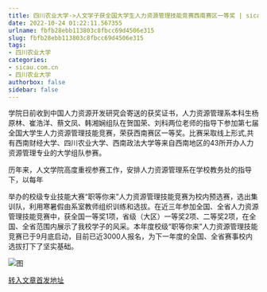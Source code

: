 ```yaml
---
title: 四川农业大学->人文学子获全国大学生人力资源管理技能竞赛西南赛区一等奖 | sicau.com.cn
date: 2022-10-24 01:22:11.567355
urlname: fbfb28ebb113803c8fbcc69d4506e315
slug: fbfb28ebb113803c8fbcc69d4506e315
tags: 
- 四川农业大学
categories:
- sicau.com.cn
- 四川农业大学
authorbox: false
sidebar: false
---
```

学院日前收到中国人力资源开发研究会寄送的获奖证书，人力资源管理系本科生杨原林、崔浩洋、蔡文凤、韩湘娴组队在贺国荣、刘科两位老师的指导下参加第七届全国大学生人力资源管理技能竞赛，荣获西南赛区一等奖。比赛采取线上形式,共有西南财经大学、四川农业大学、西南政法大学等来自西南地区的43所开办人力资源管理专业的大学组队参赛。

历年来，人文学院高度重视参赛工作，安排人力资源管理系在学校教务处的指导下，以每年
<!--more-->
举办的校级专业技能大赛“职等你来”人力资源管理技能竞赛为校内预选赛，选出集训队，利用寒暑假由系室教师组织训练和选拔。在近三年参加全国、全省人力资源管理技能竞赛中，获全国一等奖1项，省级（大区）一等奖2项、二等奖2项，在全国、全省范围内展示了我校学子的风采。本年度校级“职等你来”人力资源管理技能竞赛已于9月底启动，目前已近3000人报名，为下一年度的全国、全省赛事校内选拔打下了坚实基础。

![图](https://news.sicau.edu.cn/__local/F/25/99/68ECE0AE65AD7A8AB76EC1D99FD_31A9511E_24F60.jpg)

[转入文章首发地址](https://news.sicau.edu.cn/info/1078/69884.htm)